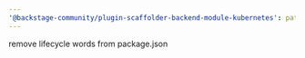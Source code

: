 ```yaml
---
'@backstage-community/plugin-scaffolder-backend-module-kubernetes': patch
---
```


remove lifecycle words from package.json
